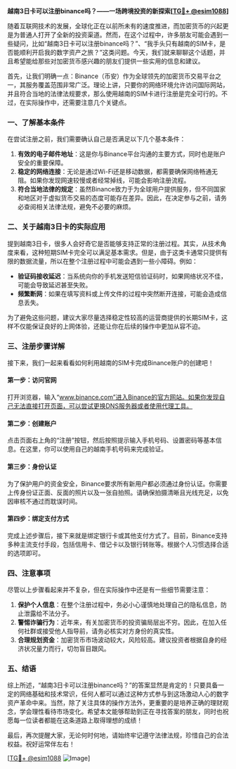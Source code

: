 **越南3日卡可以注册binance吗？——一场跨境投资的新探索[[TG💪+ @esim1088](https://t.me/s/esim1088)]**

随着互联网技术的发展，全球化正在以前所未有的速度推进，而加密货币的兴起更是为普通人打开了全新的投资渠道。然而，在这个过程中，许多朋友可能会遇到一些疑问，比如“越南3日卡可以注册binance吗？”、“我手头只有越南的SIM卡，是否能顺利开启我的数字资产之旅？”这类问题。今天，我们就来聊聊这个话题，并且希望能给那些对加密货币感兴趣的朋友们提供一些实用的信息和建议。

首先，让我们明确一点：Binance（币安）作为全球领先的加密货币交易平台之一，其服务覆盖范围非常广泛。理论上讲，只要你的网络环境允许访问国际网站，并且符合当地的法律法规要求，那么使用越南的SIM卡进行注册是完全可行的。不过，在实际操作中，还需要注意几个关键点。

### 一、了解基本条件

在尝试注册之前，我们需要确认自己是否满足以下几个基本条件：

1. **有效的电子邮件地址**：这是你与Binance平台沟通的主要方式，同时也是账户安全的重要保障。
2. **稳定的网络连接**：无论是通过Wi-Fi还是移动数据，都需要确保网络畅通无阻。如果你发现网速较慢或者经常掉线，可能会影响注册流程。
3. **符合当地法律的规定**：虽然Binance致力于为全球用户提供服务，但不同国家和地区对于虚拟货币交易的态度可能存在差异。因此，在决定参与之前，请务必查阅相关法律法规，避免不必要的麻烦。

### 二、关于越南3日卡的实际应用

提到越南3日卡，很多人会好奇它是否能够支持正常的注册过程。其实，从技术角度来看，这种短期SIM卡完全可以满足基本需求。但是，由于这类卡通常只提供有限的数据流量，所以在整个注册过程中可能会遇到一些小障碍。例如：

- **验证码接收延迟**：当系统向你的手机发送短信验证码时，如果网络状况不佳，可能会导致延迟甚至失败。
- **频繁断网**：如果在填写资料或上传文件的过程中突然断开连接，可能会造成信息丢失。

为了避免这些问题，建议大家尽量选择稳定性较高的运营商提供的长期SIM卡，这样不仅能保证良好的上网体验，还能让你在后续的操作中更加从容不迫。

### 三、注册步骤详解

接下来，我们一起来看看如何利用越南的SIM卡完成Binance账户的创建吧！

#### 第一步：访问官网
打开浏览器，输入“www.binance.com”进入Binance的官方网站。如果你发现自己无法直接打开页面，可以尝试更换DNS服务器或者使用代理工具。

#### 第二步：创建账户
点击页面右上角的“注册”按钮，然后按照提示输入手机号码、设置密码等基本信息。在这里，你可以使用自己的越南手机号码来完成验证。

#### 第三步：身份认证
为了保护用户的资金安全，Binance要求所有新用户都必须通过身份认证。你需要上传身份证正面、反面的照片以及一张自拍照。请确保拍摄清晰且光线充足，以免因审核不通过而耽误时间。

#### 第四步：绑定支付方式
完成上述步骤后，接下来就是绑定银行卡或其他支付方式了。目前，Binance支持多种主流支付手段，包括信用卡、借记卡以及银行转账等。根据个人习惯选择合适的选项即可。

### 四、注意事项

尽管以上步骤看起来并不复杂，但在实际操作中还是有一些细节需要注意：

1. **保护个人信息**：在整个注册过程中，务必小心谨慎地处理自己的隐私信息，防止泄露给不法分子。
2. **警惕诈骗行为**：近年来，有关加密货币的投资骗局层出不穷。因此，在加入任何社群或接受他人指导前，请务必核实对方身份的真实性。
3. **合理规划资金**：加密货币市场波动较大，风险较高。建议投资者根据自身的经济状况量力而行，切勿盲目跟风。

### 五、结语

综上所述，“越南3日卡可以注册binance吗？”的答案显然是肯定的！只要具备一定的网络基础和技术常识，任何人都可以通过这种方式参与到这场激动人心的数字资产革命中来。当然，除了关注具体的操作方法外，更重要的是培养正确的理财观念，学会理性看待市场变化。希望本文能够帮助到正在寻找答案的朋友，同时也祝愿每一位读者都能在这条道路上取得理想的成绩！

最后，再次提醒大家，无论何时何地，请始终牢记遵守法律法规，珍惜自己的合法权益。祝好运常伴左右！

[[TG💪+ @esim1088](https://t.me/s/esim1088) ![Image](https://i.postimg.cc/4NQfJmqS/Snipaste-2025-05-13-00-14-12.png)]